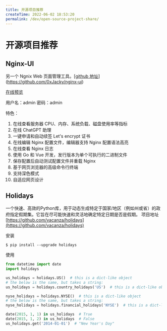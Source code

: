 ```yaml
---
title: 开源项目推荐
createTime: 2022-06-02 18:53:20
permalink: /dev/open-source-project-share/
---
```

# 开源项目推荐

## Nginx-UI

另一个 Ngnix Web 页面管理工具。[[github 地址](https://github.com/0xJacky/nginx-ui)](https://github.com/0xJacky/nginx-ui)


[在线预览](https://demo.nginxui.com)

用户名：admin
密码：admin

特色：

1. 在线查看服务器 CPU、内存、系统负载、磁盘使用率等指标
2. 在线 ChatGPT 助理
3. 一键申请和自动续签 Let's encrypt 证书
4. 在线编辑 Nginx 配置文件，编辑器支持 Nginx 配置语法高亮
5. 在线查看 Nginx 日志
6. 使用 Go 和 Vue 开发，发行版本为单个可执行的二进制文件
7. 保存配置后自动测试配置文件并重载 Nginx
8. 基于网页浏览器的高级命令行终端
9. 支持深色模式
10. 自适应网页设计


## Holidays

一个快速、高效的Python库，用于动态生成特定于国家/地区（例如州或省）的政府指定假期集。它旨在尽可能快速和灵活地确定特定日期是否是假期。
项目地址[https://github.com/vacanza/holidays](https://github.com/vacanza/holidays)

安装

```shell
$ pip install --upgrade holidays
```

使用
```python
from datetime import date
import holidays

us_holidays = holidays.US()  # this is a dict-like object
# the below is the same, but takes a string:
us_holidays = holidays.country_holidays('US')  # this is a dict-like object

nyse_holidays = holidays.NYSE()  # this is a dict-like object
# the below is the same, but takes a string:
nyse_holidays = holidays.financial_holidays('NYSE')  # this is a dict-like object

date(2015, 1, 1) in us_holidays  # True
date(2015, 1, 2) in us_holidays  # False
us_holidays.get('2014-01-01')  # "New Year's Day"
```